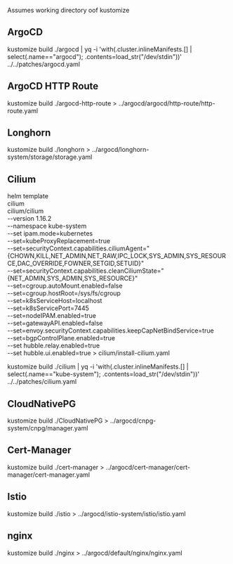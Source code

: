Assumes working directory oof kustomize

## ArgoCD

kustomize build ./argocd | yq -i 'with(.cluster.inlineManifests.[] | select(.name=="argocd"); .contents=load_str("/dev/stdin"))' ../../patches/argocd.yaml

## ArgoCD HTTP Route

kustomize build ./argocd-http-route > ../argocd/argocd/http-route/http-route.yaml

## Longhorn

kustomize build ./longhorn > ../argocd/longhorn-system/storage/storage.yaml

## Cilium

helm template \
    cilium \
    cilium/cilium \
    --version 1.16.2 \
    --namespace kube-system \
    --set ipam.mode=kubernetes \
    --set=kubeProxyReplacement=true \
    --set=securityContext.capabilities.ciliumAgent="{CHOWN,KILL,NET_ADMIN,NET_RAW,IPC_LOCK,SYS_ADMIN,SYS_RESOURCE,DAC_OVERRIDE,FOWNER,SETGID,SETUID}" \
    --set=securityContext.capabilities.cleanCiliumState="{NET_ADMIN,SYS_ADMIN,SYS_RESOURCE}" \
    --set=cgroup.autoMount.enabled=false \
    --set=cgroup.hostRoot=/sys/fs/cgroup \
    --set=k8sServiceHost=localhost \
    --set=k8sServicePort=7445 \
    --set=nodeIPAM.enabled=true \
    --set=gatewayAPI.enabled=false \
    --set=envoy.securityContext.capabilities.keepCapNetBindService=true \
    --set=bgpControlPlane.enabled=true \
    --set hubble.relay.enabled=true \
    --set hubble.ui.enabled=true > cilium/install-cilium.yaml

kustomize build ./cilium | yq -i 'with(.cluster.inlineManifests.[] | select(.name=="kube-system"); .contents=load_str("/dev/stdin"))' ../../patches/cilium.yaml

## CloudNativePG

kustomize build ./CloudNativePG > ../argocd/cnpg-system/cnpg/manager.yaml

## Cert-Manager

kustomize build ./cert-manager > ../argocd/cert-manager/cert-manager/cert-manager.yaml

## Istio

kustomize build ./istio > ../argocd/istio-system/istio/istio.yaml

## nginx

kustomize build ./nginx > ../argocd/default/nginx/nginx.yaml